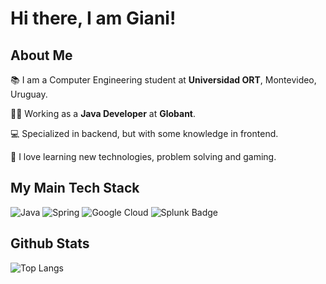 # Hi there, I am Giani!

## About Me

📚 I am a Computer Engineering student at **Universidad ORT**, Montevideo, Uruguay.

👩‍💻 Working as a **Java Developer** at **Globant**.

💻 Specialized in backend, but with some knowledge in frontend.

👾 I love learning new technologies, problem solving and gaming.

## My Main Tech Stack
![Java](https://img.shields.io/badge/java-%23ED8B00.svg?style=for-the-badge&logo=java&logoColor=white) ![Spring](https://img.shields.io/badge/spring-%236DB33F.svg?style=for-the-badge&logo=spring&logoColor=white) ![Google Cloud](https://img.shields.io/badge/Google%20Cloud-%234285F4.svg?style=for-the-badge&logo=google-cloud&logoColor=white) ![Splunk Badge](https://img.shields.io/badge/Splunk-000?logo=splunk&logoColor=fff&style=for-the-badge)

## Github Stats
![Top Langs](https://github-readme-stats.vercel.app/api/top-langs/?username=gianidev&theme=material-palenight)


